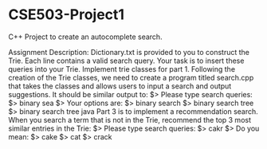 # CSE503-Project1
C++ Project to create an autocomplete search.

Assignment Description:
Dictionary.txt is provided to you to construct the Trie. Each line contains a valid search query. Your task
is to insert these queries into your Trie. Implement trie classes for part 1.
Following the creation of the Trie classes, we need to create a program titled search.cpp that takes the
classes and allows users to input a search and output suggestions. It should be similar output to:
$> Please type search queries:
$> binary sea
$> Your options are:
$> binary search
$> binary search tree
$> binary search tree java
Part 3 is to implement a recommendation search. When you search a term that is not in the Trie,
recommend the top 3 most similar entries in the Trie:
$> Please type search queries:
$> cakr
$> Do you mean:
$> cake
$> cat
$> crack
